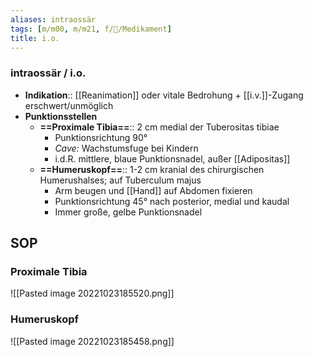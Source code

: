 ```yaml
---
aliases: intraossär
tags: [m/m00, m/m21, f/💊/Medikament]
title: i.o.
---
```

### intraossär / i.o.
- **Indikation**:: [[Reanimation]] oder vitale Bedrohung + [[i.v.]]-Zugang erschwert/unmöglich
- **Punktionsstellen**
	- **==Proximale Tibia==**:: 2 cm medial der Tuberositas tibiae
		- Punktionsrichtung 90°
		- *Cave:* Wachstumsfuge bei Kindern
		- i.d.R. mittlere, blaue Punktionsnadel, außer [[Adipositas]]
	- **==Humeruskopf==**:: 1-2 cm kranial des chirurgischen Humerushalses; auf Tuberculum majus
		- Arm beugen und [[Hand]] auf Abdomen fixieren
		- Punktionsrichtung 45° nach posterior, medial und kaudal
		- Immer große, gelbe Punktionsnadel
## SOP
### Proximale Tibia
![[Pasted image 20221023185520.png]]
### Humeruskopf
![[Pasted image 20221023185458.png]]
